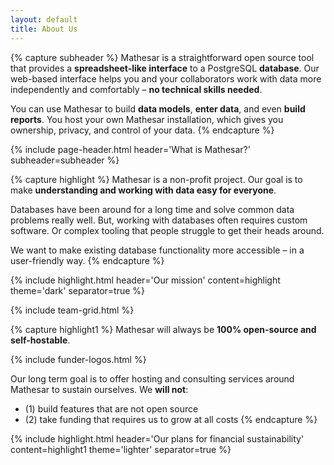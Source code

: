 ```yaml
---
layout: default
title: About Us
---
```


{% capture subheader %}
Mathesar is a straightforward open source tool that provides a **spreadsheet-like interface** to a PostgreSQL **database**. Our web-based interface helps you and your collaborators work with data more independently and comfortably – **no technical skills needed**.

You can use Mathesar to build **data models**, **enter data**, and even **build reports**. You host your own Mathesar installation, which gives you ownership, privacy, and control of your data.
{% endcapture %}

{% include page-header.html
header='What is Mathesar?'
subheader=subheader
%}

{% capture highlight %}
Mathesar is a non-profit project. Our goal is to make **understanding and working with data easy for everyone**.

Databases have been around for a long time and solve common data problems really well. But, working with databases often requires custom software. Or complex tooling that people struggle to get their heads around.

We want to make existing database functionality more accessible – in a user-friendly way.
{% endcapture %}

{% include highlight.html header='Our mission' content=highlight theme='dark' separator=true %}

{% include team-grid.html %}

{% capture highlight1 %}
Mathesar will always be **100% open-source and self-hostable**.

{% include funder-logos.html %}

Our long term goal is to offer hosting and consulting services around Mathesar to sustain ourselves. We **will not**:

- (1) build features that are not open source
- (2) take funding that requires us to grow at all costs
{% endcapture %}

{% include highlight.html header='Our plans for financial sustainability' content=highlight1 theme='lighter' separator=true %}
